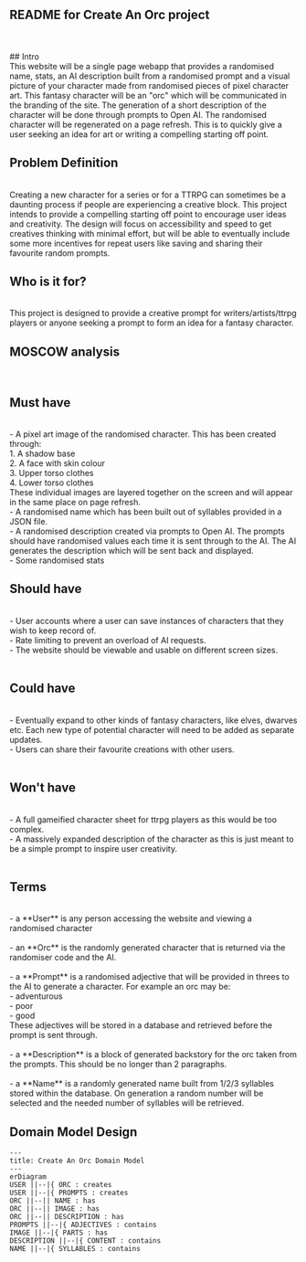 ## README for Create An Orc project
<br />
<br />
## Intro
<br />
This website will be a single page webapp that provides a randomised name, stats, an AI description built from a randomised prompt and a visual
picture of your character made from randomised pieces of pixel character art. This fantasy character will be an "orc" 
which will be communicated in the branding of the site.
The generation of a short description of the character will be done through prompts to Open AI.
The randomised character will be regenerated on a page refresh. This is to quickly give a user 
seeking an idea for art or writing a compelling starting off point.
<br />

## Problem Definition
<br />
Creating a new character for a series or for a TTRPG can sometimes be a daunting process if people are
experiencing a creative block. 
This project intends to provide a compelling starting off point to encourage user ideas and creativity.
The design will focus on accessibility and speed to get creatives thinking with minimal effort, but will be
able to eventually include some more incentives for repeat users like saving and sharing their 
favourite random prompts.
<br />

## Who is it for?
<br />
This project is designed to provide a creative prompt for writers/artists/ttrpg players or anyone seeking a
prompt to form an idea for a fantasy character.
<br />

## MOSCOW analysis
<br />

## Must have
<br/>
- A pixel art image of the randomised character. This has been created through: <br />
1. A shadow base <br />
2. A face with skin colour <br />
3. Upper torso clothes <br />
4. Lower torso clothes <br />
These individual images are layered together on the screen and will appear in the same place on page refresh. <br />
- A randomised name which has been built out of syllables provided in a JSON file. <br />
- A randomised description created via prompts to Open AI. The prompts should have randomised values each time it is sent
through to the AI. The AI generates the description which will be sent back and displayed. <br />
- Some randomised stats
<br />

## Should have
<br />
- User accounts where a user can save instances of characters that they wish to keep record of. <br />
- Rate limiting to prevent an overload of AI requests. <br />
- The website should be viewable and usable on different screen sizes. <br />
<br />

## Could have
<br />
- Eventually expand to other kinds of fantasy characters, like elves, dwarves etc. Each new type of potential character
will need to be added as separate updates. <br />
- Users can share their favourite creations with other users. <br />
<br />

## Won't have
<br />
- A full gameified character sheet for ttrpg players as this would be too complex. <br />
- A massively expanded description of the character as this is just meant to be a simple prompt to inspire user
creativity. <br />
<br />

## Terms
<br />
- a **User** is any person accessing the website and viewing a randomised character
<br /> <br />
- an **Orc** is the randomly generated character that is returned via the randomiser code and the AI.
<br /> <br />
- a **Prompt** is a randomised adjective that will be provided in threes to the AI to generate a
character. For example an orc may be:<br />
- adventurous<br />
- poor<br />
- good<br />
These adjectives will be stored in a database and retrieved before the prompt is sent through.
<br /> <br />
- a **Description** is a block of generated backstory for the orc taken from the prompts. This should be no
longer than 2 paragraphs.
<br /> <br />
- a **Name** is a randomly generated name built from 1/2/3 syllables stored within the database. On
generation a random number will be selected and the needed number of syllables will be retrieved.

## Domain Model Design

```mermaid
---
title: Create An Orc Domain Model
---
erDiagram
USER ||--|{ ORC : creates
USER ||--|{ PROMPTS : creates
ORC ||--|| NAME : has
ORC ||--|| IMAGE : has
ORC ||--|| DESCRIPTION : has
PROMPTS ||--|{ ADJECTIVES : contains
IMAGE ||--|{ PARTS : has
DESCRIPTION ||--|{ CONTENT : contains   	
NAME ||--|{ SYLLABLES : contains
```

